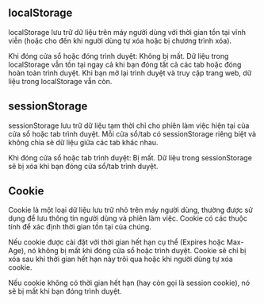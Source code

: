 ## localStorage
localStorage lưu trữ dữ liệu trên máy người dùng với thời gian tồn tại vĩnh viễn (hoặc cho đến khi người dùng tự xóa hoặc bị chương trình xóa).

Khi đóng cửa sổ hoặc đóng trình duyệt: Không bị mất. Dữ liệu trong localStorage vẫn tồn tại ngay cả khi bạn đóng tất cả các tab hoặc đóng hoàn toàn trình duyệt. Khi bạn mở lại trình duyệt và truy cập trang web, dữ liệu trong localStorage vẫn còn.
## sessionStorage
sessionStorage lưu trữ dữ liệu tạm thời chỉ cho phiên làm việc hiện tại của cửa sổ hoặc tab trình duyệt. Mỗi cửa sổ/tab có sessionStorage riêng biệt và không chia sẻ dữ liệu giữa các tab khác nhau.

Khi đóng cửa sổ hoặc tab trình duyệt: Bị mất. Dữ liệu trong sessionStorage sẽ bị xóa khi bạn đóng cửa sổ/tab trình duyệt.

## Cookie
Cookie là một loại dữ liệu lưu trữ nhỏ trên máy người dùng, thường được sử dụng để lưu thông tin người dùng và phiên làm việc. Cookie có các thuộc tính để xác định thời gian tồn tại của chúng.

Nếu cookie được cài đặt với thời gian hết hạn cụ thể (Expires hoặc Max-Age), nó không bị mất khi đóng cửa sổ hoặc trình duyệt. Cookie sẽ chỉ bị xóa sau khi thời gian hết hạn này trôi qua hoặc khi người dùng tự xóa cookie.

Nếu cookie không có thời gian hết hạn (hay còn gọi là session cookie), nó sẽ bị mất khi bạn đóng trình duyệt.
